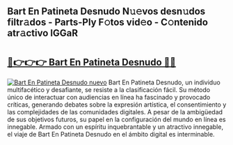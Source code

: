 ## Bart En Patineta Desnudo N𝚞𝚎vos desn𝚞dos filtr𝚊dos - Parts-PIy F𝚘tos vid𝚎o - C𝚘ntenido atr𝚊ctivo lGGaR

# <h2><a href="http://mb48tyy.tromn.icu/?c=Bart+En+Patineta+Desnudo">🔗👉👉👉 Bart En Patineta Desnudo 🔗🔗</a></h2>

[![Bart En Patineta Desnudo nuevo](https://i.imgur.com/pEAQMta.gif)](http://mb48tyy.tromn.icu/?c=Bart+En+Patineta+Desnudo)
Bart En Patineta Desnudo, un individuo multifacético y desafiante, se resiste a la clasificación fácil. Su método único de interactuar con audiencias en línea ha fascinado y provocado críticas, generando debates sobre la expresión artística, el consentimiento y las complejidades de las comunidades digitales. A pesar de la ambigüedad de sus objetivos futuros, su papel en la configuración del mundo en línea es innegable. Armado con un espíritu inquebrantable y un atractivo innegable, el viaje de Bart En Patineta Desnudo en el ámbito digital es interminable.
